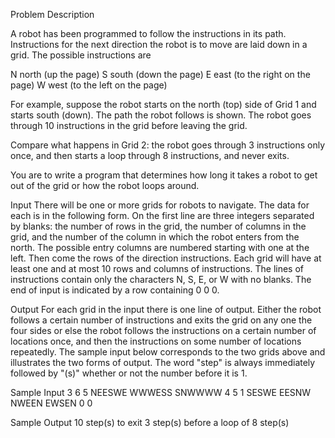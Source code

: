 Problem Description


A robot has been programmed to follow the instructions in its path. Instructions for the next direction the robot is to move are laid down in a grid. The possible instructions are 

N north (up the page)
S south (down the page)
E east (to the right on the page)
W west (to the left on the page)

For example, suppose the robot starts on the north (top) side of Grid 1 and starts south (down). The path the robot follows is shown. The robot goes through 10 instructions in the grid before leaving the grid.

Compare what happens in Grid 2: the robot goes through 3 instructions only once, and then starts a loop through 8 instructions, and never exits.

You are to write a program that determines how long it takes a robot to get out of the grid or how the robot loops around.
 

Input
There will be one or more grids for robots to navigate. The data for each is in the following form. On the first line are three integers separated by blanks: the number of rows in the grid, the number of columns in the grid, and the number of the column in which the robot enters from the north. The possible entry columns are numbered starting with one at the left. Then come the rows of the direction instructions. Each grid will have at least one and at most 10 rows and columns of instructions. The lines of instructions contain only the characters N, S, E, or W with no blanks. The end of input is indicated by a row containing 0 0 0.
 

Output
For each grid in the input there is one line of output. Either the robot follows a certain number of instructions and exits the grid on any one the four sides or else the robot follows the instructions on a certain number of locations once, and then the instructions on some number of locations repeatedly. The sample input below corresponds to the two grids above and illustrates the two forms of output. The word "step" is always immediately followed by "(s)" whether or not the number before it is 1.
 

Sample Input
3 6 5
NEESWE
WWWESS
SNWWWW
4 5 1
SESWE
EESNW
NWEEN
EWSEN
0 0 
 

Sample Output
10 step(s) to exit
3 step(s) before a loop of 8 step(s)
